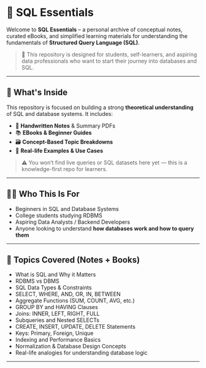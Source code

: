 # 🧮 SQL Essentials

Welcome to **SQL Essentials** – a personal archive of conceptual notes, curated eBooks, and simplified learning materials for understanding the fundamentals of **Structured Query Language (SQL)**.

> 📘 This repository is designed for students, self-learners, and aspiring data professionals who want to start their journey into databases and SQL.

---

## 📂 What's Inside

This repository is focused on building a strong **theoretical understanding** of SQL and database systems. It includes:

- 📒 **Handwritten Notes** & Summary PDFs  
- 📚 **EBooks & Beginner Guides**
- 🗃️ **Concept-Based Topic Breakdowns**
- 🧠 **Real-life Examples & Use Cases**

> ⚠️ You won’t find live queries or SQL datasets here yet — this is a knowledge-first repo for learners.

---

## 🧑‍🎓 Who This Is For

- Beginners in SQL and Database Systems
- College students studying RDBMS
- Aspiring Data Analysts / Backend Developers
- Anyone looking to understand **how databases work and how to query them**

---

## 📌 Topics Covered (Notes + Books)

- What is SQL and Why it Matters
- RDBMS vs DBMS
- SQL Data Types & Constraints
- SELECT, WHERE, AND, OR, IN, BETWEEN
- Aggregate Functions (SUM, COUNT, AVG, etc.)
- GROUP BY and HAVING Clauses
- Joins: INNER, LEFT, RIGHT, FULL
- Subqueries and Nested SELECTs
- CREATE, INSERT, UPDATE, DELETE Statements
- Keys: Primary, Foreign, Unique
- Indexing and Performance Basics
- Normalization & Database Design Concepts
- Real-life analogies for understanding database logic

---

